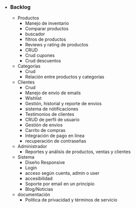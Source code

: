 - ### Backlog
  - Productos
    - Manejo de inventario
    - Comparar productos
    - buscador
    - filtros de productos
    - Reviews y rating de productos
    - CRUD
    - Crud cupones
    - Crud descuentos
  - Categorías
    - Crud
    - Relación entre productos y categorías
  - Clientes
    - Crud
    - Manejo de envío de emails
    - Wishlist
    - Gestión, historial y reporte de envios
    - sistema de nótificaciones
    - Testimonios de clientes
    - CRUD de perfil de usuario
    - Gestión de envios
    - Carrito de compras
    - Integración de pago en linea
    - recuperación de contraseñas
  - Administrador
    - Reportes y análisis de productos, ventas y clientes
  - Sistema
    - Diseño Responsive
    - Login
    - acceso según cuenta, admin o user
    - accesibilidad
    - Soporte por email en un principio
    - Blog/Noticias
  - documentación
    - Política de privacidad y términos de servicio

